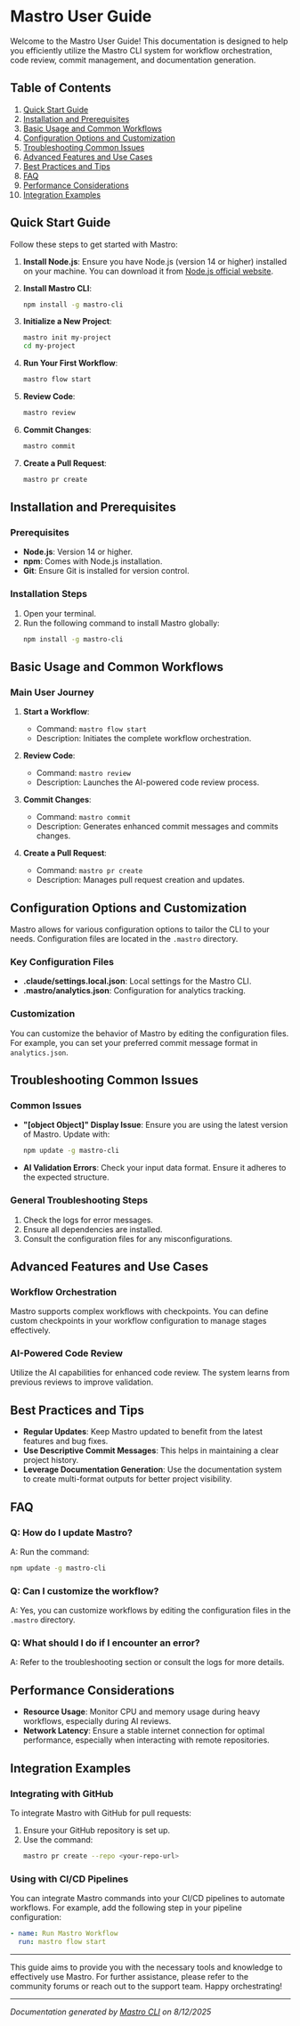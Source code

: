 <!---
This file was automatically generated by Mastro CLI
Generated on: 2025-08-12T04:24:51.317Z
Document type: user-guide
Title: User Guide
References: lib/index.js, lib/index.js.map, lib/commands/docs/index.js, lib/commands/docs/index.js.map, lib/types/index.js, lib/types/index.js.map, src/index.ts, src/commands/docs/index.ts, src/types/index.ts, .claude/settings.local.json, .mastro/analytics.json, lib/commands/config.d.ts, lib/commands/config.d.ts.map, lib/commands/config.js, lib/commands/config.js.map, lib/commands/config/init.d.ts, lib/commands/config/init.d.ts.map, lib/commands/config/init.js, lib/commands/config/init.js.map, lib/commands/config/interactive.d.ts, lib/commands/config/interactive.d.ts.map, lib/commands/config/interactive.js, lib/commands/config/interactive.js.map, lib/lib/config.d.ts, lib/lib/config.d.ts.map, lib/lib/config.js, lib/lib/config.js.map, mastro-vscode/.eslintrc.json, mastro-vscode/package-lock.json, mastro-vscode/package.json, mastro-vscode/tsconfig.json, src/commands/config.ts, src/commands/config/init.ts, src/commands/config/interactive.ts, src/lib/config.ts

To prevent this file from being overwritten, add custom content
between the CUSTOM_START and CUSTOM_END markers below.
--->

# Mastro User Guide

Welcome to the Mastro User Guide! This documentation is designed to help you efficiently utilize the Mastro CLI system for workflow orchestration, code review, commit management, and documentation generation. 

## Table of Contents
1. [Quick Start Guide](#quick-start-guide)
2. [Installation and Prerequisites](#installation-and-prerequisites)
3. [Basic Usage and Common Workflows](#basic-usage-and-common-workflows)
4. [Configuration Options and Customization](#configuration-options-and-customization)
5. [Troubleshooting Common Issues](#troubleshooting-common-issues)
6. [Advanced Features and Use Cases](#advanced-features-and-use-cases)
7. [Best Practices and Tips](#best-practices-and-tips)
8. [FAQ](#faq)
9. [Performance Considerations](#performance-considerations)
10. [Integration Examples](#integration-examples)

## Quick Start Guide

Follow these steps to get started with Mastro:

1. **Install Node.js**: Ensure you have Node.js (version 14 or higher) installed on your machine. You can download it from [Node.js official website](https://nodejs.org/).

2. **Install Mastro CLI**:
   ```bash
   npm install -g mastro-cli
   ```

3. **Initialize a New Project**:
   ```bash
   mastro init my-project
   cd my-project
   ```

4. **Run Your First Workflow**:
   ```bash
   mastro flow start
   ```

5. **Review Code**:
   ```bash
   mastro review
   ```

6. **Commit Changes**:
   ```bash
   mastro commit
   ```

7. **Create a Pull Request**:
   ```bash
   mastro pr create
   ```

## Installation and Prerequisites

### Prerequisites
- **Node.js**: Version 14 or higher.
- **npm**: Comes with Node.js installation.
- **Git**: Ensure Git is installed for version control.

### Installation Steps
1. Open your terminal.
2. Run the following command to install Mastro globally:
   ```bash
   npm install -g mastro-cli
   ```

## Basic Usage and Common Workflows

### Main User Journey
1. **Start a Workflow**:
   - Command: `mastro flow start`
   - Description: Initiates the complete workflow orchestration.

2. **Review Code**:
   - Command: `mastro review`
   - Description: Launches the AI-powered code review process.

3. **Commit Changes**:
   - Command: `mastro commit`
   - Description: Generates enhanced commit messages and commits changes.

4. **Create a Pull Request**:
   - Command: `mastro pr create`
   - Description: Manages pull request creation and updates.

## Configuration Options and Customization

Mastro allows for various configuration options to tailor the CLI to your needs. Configuration files are located in the `.mastro` directory.

### Key Configuration Files
- **.claude/settings.local.json**: Local settings for the Mastro CLI.
- **.mastro/analytics.json**: Configuration for analytics tracking.

### Customization
You can customize the behavior of Mastro by editing the configuration files. For example, you can set your preferred commit message format in `analytics.json`.

## Troubleshooting Common Issues

### Common Issues
- **"[object Object]" Display Issue**: Ensure you are using the latest version of Mastro. Update with:
  ```bash
  npm update -g mastro-cli
  ```

- **AI Validation Errors**: Check your input data format. Ensure it adheres to the expected structure.

### General Troubleshooting Steps
1. Check the logs for error messages.
2. Ensure all dependencies are installed.
3. Consult the configuration files for any misconfigurations.

## Advanced Features and Use Cases

### Workflow Orchestration
Mastro supports complex workflows with checkpoints. You can define custom checkpoints in your workflow configuration to manage stages effectively.

### AI-Powered Code Review
Utilize the AI capabilities for enhanced code review. The system learns from previous reviews to improve validation.

## Best Practices and Tips

- **Regular Updates**: Keep Mastro updated to benefit from the latest features and bug fixes.
- **Use Descriptive Commit Messages**: This helps in maintaining a clear project history.
- **Leverage Documentation Generation**: Use the documentation system to create multi-format outputs for better project visibility.

## FAQ

### Q: How do I update Mastro?
A: Run the command:
```bash
npm update -g mastro-cli
```

### Q: Can I customize the workflow?
A: Yes, you can customize workflows by editing the configuration files in the `.mastro` directory.

### Q: What should I do if I encounter an error?
A: Refer to the troubleshooting section or consult the logs for more details.

## Performance Considerations

- **Resource Usage**: Monitor CPU and memory usage during heavy workflows, especially during AI reviews.
- **Network Latency**: Ensure a stable internet connection for optimal performance, especially when interacting with remote repositories.

## Integration Examples

### Integrating with GitHub
To integrate Mastro with GitHub for pull requests:
1. Ensure your GitHub repository is set up.
2. Use the command:
   ```bash
   mastro pr create --repo <your-repo-url>
   ```

### Using with CI/CD Pipelines
You can integrate Mastro commands into your CI/CD pipelines to automate workflows. For example, add the following step in your pipeline configuration:
```yaml
- name: Run Mastro Workflow
  run: mastro flow start
```

---

This guide aims to provide you with the necessary tools and knowledge to effectively use Mastro. For further assistance, please refer to the community forums or reach out to the support team. Happy orchestrating!

---

<!-- CUSTOM_START -->
<!-- Add your custom content here - it will be preserved during regeneration -->
<!-- CUSTOM_END -->

*Documentation generated by [Mastro CLI](https://github.com/your-org/mastro) on 8/12/2025*